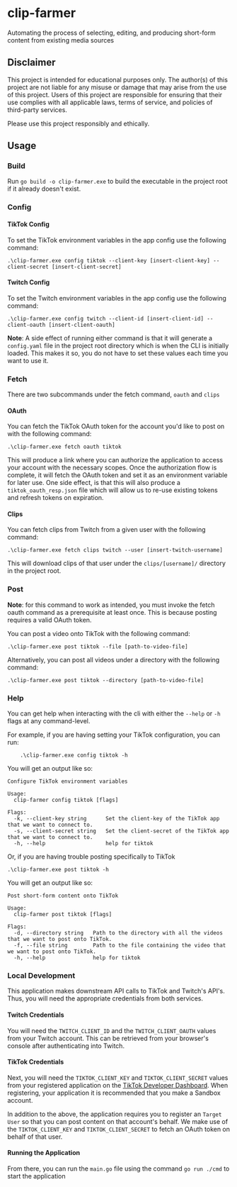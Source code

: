 # clip-farmer
Automating the process of selecting, editing, and producing short-form content from existing media sources

## Disclaimer
This project is intended for educational purposes only. The author(s) of this project are not liable for any misuse or damage that may arise from the use of this project. Users of this project are responsible for ensuring that their use complies with all applicable laws, terms of service, and policies of third-party services. 

Please use this project responsibly and ethically.  

## Usage

### Build
Run `go build -o clip-farmer.exe` to build the executable in the project root if it already doesn't exist.

### Config

#### TikTok Config
To set the TikTok environment variables in the app config use the following command:
```
.\clip-farmer.exe config tiktok --client-key [insert-client-key] --client-secret [insert-client-secret]
```

#### Twitch Config
To set the Twitch environment variables in the app config use the following command:
```
.\clip-farmer.exe config twitch --client-id [insert-client-id] --client-oauth [insert-client-oauth]
```

**Note**: A side effect of running either command is that it will generate a `config.yaml` file in the project
root directory which is when the CLI is initially loaded. This makes it so, you do not have to set these values
each time you want to use it.

### Fetch

There are two subcommands under the fetch command, `oauth` and `clips`

#### OAuth
You can fetch the TikTok OAuth token for the account you'd like to post on
with the following command:
```
.\clip-farmer.exe fetch oauth tiktok
```
This will produce a link where you can authorize the application to access your account with the necessary
scopes. Once the authorization flow is complete, it will fetch the OAuth token and set it as an environment variable
for later use. One side effect, is that this will also produce a `tiktok_oauth_resp.json` file which will allow us
to re-use existing tokens and refresh tokens on expiration.

#### Clips
You can fetch clips from Twitch from a given user with the following command:
```
.\clip-farmer.exe fetch clips twitch --user [insert-twitch-username]
```
This will download clips of that user under the `clips/[username]/` directory in the project root.

### Post

**Note**: for this command to work as intended, you must invoke the fetch oauth command as a prerequisite at least
once. This is because posting requires a valid OAuth token.

You can post a video onto TikTok with the following command:
```
.\clip-farmer.exe post tiktok --file [path-to-video-file]       
```

Alternatively, you can post all videos under a directory with the following command:
```
.\clip-farmer.exe post tiktok --directory [path-to-video-file] 
```

### Help
You can get help when interacting with the cli with either the `--help` or `-h` flags at any command-level.

For example, if you are having setting your TikTok configuration, you can run:
```
    .\clip-farmer.exe config tiktok -h
```

You will get an output like so:
```
Configure TikTok environment variables

Usage:
  clip-farmer config tiktok [flags]

Flags:
  -k, --client-key string      Set the client-key of the TikTok app that we want to connect to.
  -s, --client-secret string   Set the client-secret of the TikTok app that we want to connect to.
  -h, --help                   help for tiktok
```

Or, if you are having trouble posting specifically to TikTok
```
.\clip-farmer.exe post tiktok -h  

```
You will get an output like so:
```
Post short-form content onto TikTok

Usage:
  clip-farmer post tiktok [flags]

Flags:
  -d, --directory string   Path to the directory with all the videos that we want to post onto TikTok.
  -f, --file string        Path to the file containing the video that we want to post onto TikTok.
  -h, --help               help for tiktok
```

### Local Development

This application makes downstream API calls to TikTok and Twitch's API's. Thus, you will
need the appropriate credentials from both services.

#### Twitch Credentials
You will need the `TWITCH_CLIENT_ID` and the `TWITCH_CLIENT_OAUTH` values from your Twitch account.
This can be retrieved from your browser's console after authenticating into Twitch.

#### TikTok Credentials
Next, you will need the `TIKTOK_CLIENT_KEY` and `TIKTOK_CLIENT_SECRET` values from
your registered application on the [TikTok Developer Dashboard](https://developers.tiktok.com/apps). When registering, your
application it is recommended that you make a Sandbox account.

In addition to the above, the application requires you to register an `Target User` so that you can post content
on that account's behalf. We make use of the `TIKTOK_CLIENT_KEY` and `TIKTOK_CLIENT_SECRET` to fetch an OAuth
token on behalf of that user.

#### Running the Application
From there, you can run the `main.go` file using the command `go run ./cmd` to start the application